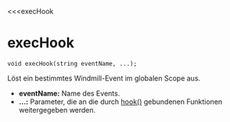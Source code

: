 ﻿<<<execHook

# execHook

```fnpreview
void execHook(string eventName, ...);
```
Löst ein bestimmtes Windmill-Event im globalen Scope aus.

* **eventName:**
  Name des Events.
* **...:**
  Parameter, die an die durch [hook()](#) gebundenen Funktionen weitergegeben werden.